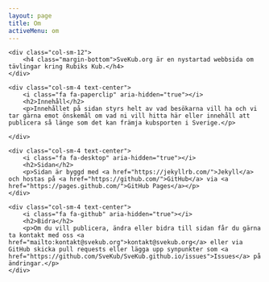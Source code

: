```yaml
---
layout: page
title: Om
activeMenu: om
--- 
```


<div class="row about-row">

	<div class="col-sm-12">
		<h4 class="margin-bottom">SveKub.org är en nystartad webbsida om tävlingar kring Rubiks Kub.</h4>
	</div>

	<div class="col-sm-4 text-center">
		<i class="fa fa-paperclip" aria-hidden="true"></i>
		<h2>Innehåll</h2>
		<p>Innehållet på sidan styrs helt av vad besökarna vill ha och vi tar gärna emot önskemål om vad ni vill hitta här eller innehåll att publicera så länge som det kan främja kubsporten i Sverige.</p>

	</div>

	<div class="col-sm-4 text-center">
		<i class="fa fa-desktop" aria-hidden="true"></i>
		<h2>Sidan</h2>
		<p>Sidan är byggd med <a href="https://jekyllrb.com/">Jekyll</a> och hostas på <a href="https://github.com/">GitHub</a> via <a href="https://pages.github.com/">GitHub Pages</a></p>
	</div>

	<div class="col-sm-4 text-center">
		<i class="fa fa-github" aria-hidden="true"></i>
		<h2>Bidra</h2>
		<p>Om du vill publicera, ändra eller bidra till sidan får du gärna ta kontakt med oss <a href="mailto:kontakt@svekub.org">kontakt@svekub.org</a> eller via GitHub skicka pull requests eller lägga upp synpunkter som <a href="https://github.com/SveKub/SveKub.github.io/issues">Issues</a> på ändringar.</p>
	</div>

</div>